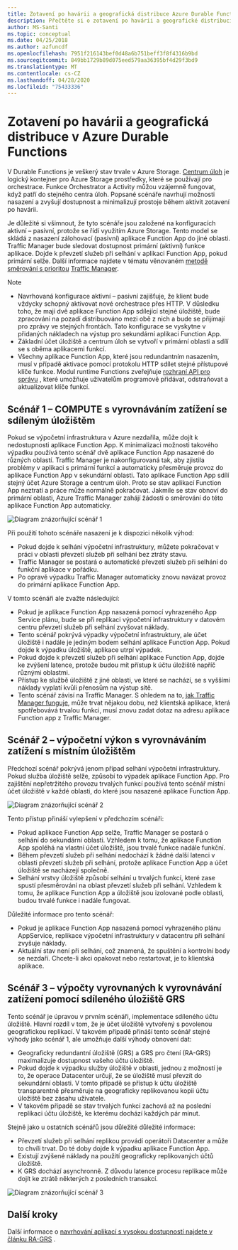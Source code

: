 ```yaml
---
title: Zotavení po havárii a geografická distribuce Azure Durable Functions
description: Přečtěte si o zotavení po havárii a geografické distribuci v Durable Functions.
author: MS-Santi
ms.topic: conceptual
ms.date: 04/25/2018
ms.author: azfuncdf
ms.openlocfilehash: 7951f216143bef0d48a6b751beff3f8f4316b9bd
ms.sourcegitcommit: 849bb1729b89d075eed579aa36395bf4d29f3bd9
ms.translationtype: MT
ms.contentlocale: cs-CZ
ms.lasthandoff: 04/28/2020
ms.locfileid: "75433336"
---
```

# <a name="disaster-recovery-and-geo-distribution-in-azure-durable-functions"></a>Zotavení po havárii a geografická distribuce v Azure Durable Functions

V Durable Functions je veškerý stav trvale v Azure Storage. [Centrum úloh](durable-functions-task-hubs.md) je logický kontejner pro Azure Storage prostředky, které se používají pro orchestrace. Funkce Orchestrator a Activity můžou vzájemně fungovat, když patří do stejného centra úloh.
Popsané scénáře navrhují možnosti nasazení a zvyšují dostupnost a minimalizují prostoje během aktivit zotavení po havárii.

Je důležité si všimnout, že tyto scénáře jsou založené na konfiguracích aktivní – pasivní, protože se řídí využitím Azure Storage. Tento model se skládá z nasazení zálohovací (pasivní) aplikace Function App do jiné oblasti. Traffic Manager bude sledovat dostupnost primární (aktivní) funkce aplikace. Dojde k převzetí služeb při selhání v aplikaci Function App, pokud primární selže. Další informace najdete v tématu věnovaném [metodě směrování s prioritou](../../traffic-manager/traffic-manager-routing-methods.md#priority-traffic-routing-method) [Traffic Manager](https://azure.microsoft.com/services/traffic-manager/).

>[!NOTE]
>
> - Navrhovaná konfigurace aktivní – pasivní zajišťuje, že klient bude vždycky schopný aktivovat nové orchestrace přes HTTP. V důsledku toho, že mají dvě aplikace Function App sdílející stejné úložiště, bude zpracování na pozadí distribuováno mezi obě z nich a bude se přijímají pro zprávy ve stejných frontách. Tato konfigurace se vyskytne v přidaných nákladech na výstup pro sekundární aplikaci Function App.
> - Základní účet úložiště a centrum úloh se vytvoří v primární oblasti a sdílí se s oběma aplikacemi funkcí.
> - Všechny aplikace Function App, které jsou redundantním nasazením, musí v případě aktivace pomocí protokolu HTTP sdílet stejné přístupové klíče funkce. Modul runtime Functions zveřejňuje [rozhraní API pro správu](https://github.com/Azure/azure-functions-host/wiki/Key-management-API) , které umožňuje uživatelům programově přidávat, odstraňovat a aktualizovat klíče funkcí.

## <a name="scenario-1---load-balanced-compute-with-shared-storage"></a>Scénář 1 – COMPUTE s vyrovnáváním zatížení se sdíleným úložištěm

Pokud se výpočetní infrastruktura v Azure nezdařila, může dojít k nedostupnosti aplikace Function App. K minimalizaci možnosti takového výpadku používá tento scénář dvě aplikace Function App nasazené do různých oblastí.
Traffic Manager je nakonfigurovaná tak, aby zjistila problémy v aplikaci s primární funkcí a automaticky přesměruje provoz do aplikace Function App v sekundární oblasti. Tato aplikace Function App sdílí stejný účet Azure Storage a centrum úloh. Proto se stav aplikací Function App neztratí a práce může normálně pokračovat. Jakmile se stav obnoví do primární oblasti, Azure Traffic Manager zahájí žádosti o směrování do této aplikace Function App automaticky.

![Diagram znázorňující scénář 1](./media/durable-functions-disaster-recovery-geo-distribution/durable-functions-geo-scenario01.png)

Při použití tohoto scénáře nasazení je k dispozici několik výhod:

- Pokud dojde k selhání výpočetní infrastruktury, můžete pokračovat v práci v oblasti převzetí služeb při selhání bez ztráty stavu.
- Traffic Manager se postará o automatické převzetí služeb při selhání do funkční aplikace v pořádku.
- Po opravě výpadku Traffic Manager automaticky znovu navázat provoz do primární aplikace Function App.

V tomto scénáři ale zvažte následující:

- Pokud je aplikace Function App nasazená pomocí vyhrazeného App Service plánu, bude se při replikaci výpočetní infrastruktury v datovém centru převzetí služeb při selhání zvyšovat náklady.
- Tento scénář pokrývá výpadky výpočetní infrastruktury, ale účet úložiště i nadále je jediným bodem selhání aplikace Function App. Pokud dojde k výpadku úložiště, aplikace utrpí výpadek.
- Pokud dojde k převzetí služeb při selhání aplikace Function App, dojde ke zvýšení latence, protože budou mít přístup k účtu úložiště napříč různými oblastmi.
- Přístup ke službě úložiště z jiné oblasti, ve které se nachází, se s vyššími náklady vyplatí kvůli přenosům na výstup sítě.
- Tento scénář závisí na Traffic Manager. S ohledem na to, [jak Traffic Manager funguje](../../traffic-manager/traffic-manager-how-it-works.md), může trvat nějakou dobu, než klientská aplikace, která spotřebovává trvalou funkci, musí znovu zadat dotaz na adresu aplikace Function app z Traffic Manager.

## <a name="scenario-2---load-balanced-compute-with-regional-storage"></a>Scénář 2 – výpočetní výkon s vyrovnáváním zatížení s místním úložištěm

Předchozí scénář pokrývá jenom případ selhání výpočetní infrastruktury. Pokud služba úložiště selže, způsobí to výpadek aplikace Function App.
Pro zajištění nepřetržitého provozu trvalých funkcí používá tento scénář místní účet úložiště v každé oblasti, do které jsou nasazené aplikace Function App.

![Diagram znázorňující scénář 2](./media/durable-functions-disaster-recovery-geo-distribution/durable-functions-geo-scenario02.png)

Tento přístup přináší vylepšení v předchozím scénáři:

- Pokud aplikace Function App selže, Traffic Manager se postará o selhání do sekundární oblasti. Vzhledem k tomu, že aplikace Function App spoléhá na vlastní účet úložiště, jsou trvalé funkce nadále funkční.
- Během převzetí služeb při selhání nedochází k žádné další latenci v oblasti převzetí služeb při selhání, protože aplikace Function App a účet úložiště se nacházejí společně.
- Selhání vrstvy úložiště způsobí selhání u trvalých funkcí, které zase spustí přesměrování na oblast převzetí služeb při selhání. Vzhledem k tomu, že aplikace Function App a úložiště jsou izolované podle oblasti, budou trvalé funkce i nadále fungovat.

Důležité informace pro tento scénář:

- Pokud je aplikace Function App nasazená pomocí vyhrazeného plánu AppService, replikace výpočetní infrastruktury v datacentru při selhání zvyšuje náklady.
- Aktuální stav není při selhání, což znamená, že spuštění a kontrolní body se nezdaří. Chcete-li akci opakovat nebo restartovat, je to klientská aplikace.

## <a name="scenario-3---load-balanced-compute-with-grs-shared-storage"></a>Scénář 3 – výpočty vyrovnaných k vyrovnávání zatížení pomocí sdíleného úložiště GRS

Tento scénář je úpravou v prvním scénáři, implementace sdíleného účtu úložiště. Hlavní rozdíl v tom, že je účet úložiště vytvořený s povolenou geografickou replikací.
V takovém případě přináší tento scénář stejné výhody jako scénář 1, ale umožňuje další výhody obnovení dat:

- Geograficky redundantní úložiště (GRS) a GRS pro čtení (RA-GRS) maximalizuje dostupnost vašeho účtu úložiště.
- Pokud dojde k výpadku služby úložiště v oblasti, jednou z možností je to, že operace Datacenter určují, že se úložiště musí převzít do sekundární oblasti. V tomto případě se přístup k účtu úložiště transparentně přesměruje na geograficky replikovanou kopii účtu úložiště bez zásahu uživatele.
- V takovém případě se stav trvalých funkcí zachová až na poslední replikaci účtu úložiště, ke kterému dochází každých pár minut.

Stejně jako u ostatních scénářů jsou důležité důležité informace:

- Převzetí služeb při selhání replikou provádí operátoři Datacenter a může to chvíli trvat. Do té doby dojde k výpadku aplikace Function App.
- Existují zvýšené náklady na použití geograficky replikovaných účtů úložiště.
- K GRS dochází asynchronně. Z důvodu latence procesu replikace může dojít ke ztrátě některých z posledních transakcí.

![Diagram znázorňující scénář 3](./media/durable-functions-disaster-recovery-geo-distribution/durable-functions-geo-scenario03.png)

## <a name="next-steps"></a>Další kroky

Další informace o [navrhování aplikací s vysokou dostupností najdete v článku RA-GRS](../../storage/common/storage-designing-ha-apps-with-ragrs.md) .
